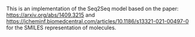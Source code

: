 This is an implementation of the Seq2Seq model based on the paper: https://arxiv.org/abs/1409.3215 and https://jcheminf.biomedcentral.com/articles/10.1186/s13321-021-00497-0 for the SMILES representation of molecules.
